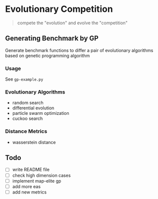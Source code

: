 # Evolutionary Competition

> compete the "evolution" and evolve the "competition"

## Generating Benchmark by GP

Generate benchmark functions to differ a pair of evolutionary algorithms based on genetic programming algorithm

### Usage

See `gp-example.py`

### Evolutionary Algorithms

- random search
- differential evolution
- particle swarm optimization
- cuckoo search

### Distance Metrics

- wasserstein distance

## Todo

- [ ] write README file
- [ ] check high dimension cases
- [ ] implement map-elite gp
- [ ] add more eas
- [ ] add new metrics
